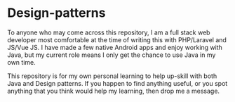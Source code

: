 # Design-patterns
To anyone who may come across this repository, I am a full stack web developer most comfortable at the time of writing this with PHP/Laravel and JS/Vue JS. I have made a few native Android apps and enjoy working with Java, but my current role means I only get the chance to use Java in my own time.

This repository is for my own personal learning to help up-skill with both Java and Design patterns. If you happen to find anything useful, or you spot anything that you think would help my learning, then drop me a message.
